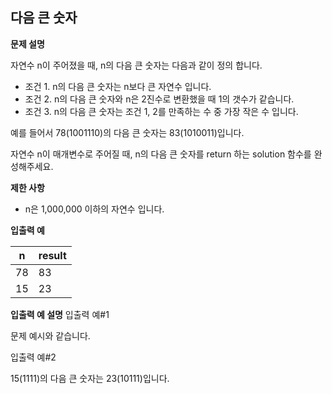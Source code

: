 ## 다음 큰 숫자
**문제 설명**


자연수 n이 주어졌을 때, n의 다음 큰 숫자는 다음과 같이 정의 합니다.
* 조건 1. n의 다음 큰 숫자는 n보다 큰 자연수 입니다.
* 조건 2. n의 다음 큰 숫자와 n은 2진수로 변환했을 때 1의 갯수가 같습니다.
* 조건 3. n의 다음 큰 숫자는 조건 1, 2를 만족하는 수 중 가장 작은 수 입니다.

예를 들어서 78(1001110)의 다음 큰 숫자는 83(1010011)입니다.

자연수 n이 매개변수로 주어질 때, n의 다음 큰 숫자를 return 하는 solution 함수를 완성해주세요.


**제한 사항**


* n은 1,000,000 이하의 자연수 입니다.


**입출력 예**


n | result
--------- | ---------
78 | 83
15 | 23

**입출력 예 설명**
입출력 예#1

문제 예시와 같습니다.

입출력 예#2

15(1111)의 다음 큰 숫자는 23(10111)입니다.